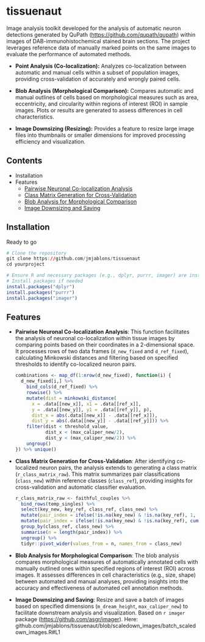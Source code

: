 # tissuenaut

Image analysis toolkit developed for the analysis of automatic neuron detections generated by QuPath (https://github.com/qupath/qupath) within images of DAB-immunohistochemical stained brain sections. The project leverages reference data of manually marked points on the same images to evaluate the performance of automated methods.

-   **Point Analysis (Co-localization):** Analyzes co-localization between automatic and manual cells within a subset of population images, providing cross-validation of accurately and wrongly paired cells.

-   **Blob Analysis (Morphological Comparison):** Compares automatic and manual outlines of cells based on morphological measures such as area, eccentricity, and circularity within regions of interest (ROI) in sample images. Plots or results are generated to assess differences in cell characteristics.

-   **Image Downsizing (Resizing):** Provides a feature to resize large image files into thumbnails or smaller dimensions for improved processing efficiency and visualization.

## Contents

-   Installation
-   Features
    -   [Pairwise Neuronal Co-localization Analysis](#pairwise-neuronal-colocalization-analysis)
    -   [Class Matrix Generation for Cross-Validation](#class-matrix-generation-for-cross-validation)
    -   [Blob Analysis for Morphological Comparison](#blob-analysis-for-morphological-comparison)
    -   [Image Downsizing and Saving](#image-downsizing-and-saving)

## **Installation**

Ready to go

``` r
# Clone the repository
git clone https://github.com/jmjablons/tissuenaut
cd yourproject

# Ensure R and necessary packages (e.g., dplyr, purrr, imager) are installed
# Install packages if needed
install.packages("dplyr")
install.packages("purrr")
install.packages("imager")
```

## Features

-   **Pairwise Neuronal Co-localization Analysis**: This function facilitates the analysis of neuronal co-localization within tissue images by comparing points based on their coordinates in a 2-dimensional space. It processes rows of two data frames (`d_new_fixed` and `d_ref_fixed`), calculating Minkowski distances and filtering based on specified thresholds to identify co-localized neuron pairs.

    ``` r
    combinations <- map_df(1:nrow(d_new_fixed), function(i) {
      d_new_fixed[i,] %>% 
        bind_cols(d_ref_fixed) %>%
        rowwise() %>%
        mutate(dist = minkowski_distance(
          x = .data[[new_x]], x1 = .data[[ref_x]],
          y = .data[[new_y]], y1 = .data[[ref_y]], p),
          dist_x = abs(.data[[new_x]] - .data[[ref_x]]),
          dist_y = abs(.data[[new_y]] - .data[[ref_y]])) %>%
        filter(dist < threshold_value,
               dist_x < (max_caliper_new/2),
               dist_y < (max_caliper_new/2)) %>%
        ungroup()
    }) %>% unique()
    ```

-   **Class Matrix Generation for Cross-Validation**: After identifying co-localized neuron pairs, the analysis extends to generating a class matrix (`r_class_matrix_raw`). This matrix summarizes pair classifications (`class_new`) within reference classes (`class_ref`), providing insights for cross-validation and automatic classifier evaluation.

    ``` r
    r_class_matrix_raw <- faithful_couples %>%
      bind_rows(temp_singles) %>%
      select(key_new, key_ref, class_ref, class_new) %>%
      mutate(pair_index = ifelse(!is.na(key_new) & !is.na(key_ref), 1, 0)) %>%
      mutate(pair_index = ifelse(!is.na(key_new) & !is.na(key_ref), cumsum(pair_index), NA)) %>%
      group_by(class_ref, class_new) %>%
      summarise(n = length(pair_index)) %>%
      ungroup() %>%
      tidyr::pivot_wider(values_from = n, names_from = class_new)
    ```

-   **Blob Analysis for Morphological Comparison**: The blob analysis compares morphological measures of automatically annotated cells with manually outlined ones within specified regions of interest (ROI) across images. It assesses differences in cell characteristics (e.g., size, shape) between automated and manual analyses, providing insights into the accuracy and effectiveness of automated cell annotation methods.

-   **Image Downsizing and Saving**: Resize and save a batch of images based on specified dimensions (`m_dream_height`, `max_caliper_new`) to facilitate downstream analysis and visualization. Based on `r imager` package (<https://github.com/asgr/imager>). Here: github.com/jmjablons/tissuenaut/blob/scaledown_images/batch_scaledown_images.R#L1

